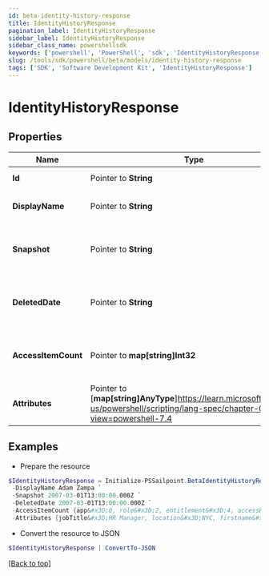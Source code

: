 ```yaml
---
id: beta-identity-history-response
title: IdentityHistoryResponse
pagination_label: IdentityHistoryResponse
sidebar_label: IdentityHistoryResponse
sidebar_class_name: powershellsdk
keywords: ['powershell', 'PowerShell', 'sdk', 'IdentityHistoryResponse'] 
slug: /tools/sdk/powershell/beta/models/identity-history-response
tags: ['SDK', 'Software Development Kit', 'IdentityHistoryResponse']
---
```



# IdentityHistoryResponse

## Properties

Name | Type | Description | Notes
------------ | ------------- | ------------- | -------------
**Id** |  Pointer to **String** | the identity ID | [optional] 
**DisplayName** |  Pointer to **String** | the display name of the identity | [optional] 
**Snapshot** |  Pointer to **String** | the date when the identity record was created | [optional] 
**DeletedDate** |  Pointer to **String** | the date when the identity was deleted | [optional] 
**AccessItemCount** |  Pointer to **map[string]Int32** | A map containing the count of each access item | [optional] 
**Attributes** |  Pointer to [**map[string]AnyType**]https://learn.microsoft.com/en-us/powershell/scripting/lang-spec/chapter-04?view=powershell-7.4 | A map containing the identity attributes | [optional] 

## Examples

- Prepare the resource
```powershell
$IdentityHistoryResponse = Initialize-PSSailpoint.BetaIdentityHistoryResponse  -Id bc693f07e7b645539626c25954c58554 `
 -DisplayName Adam Zampa `
 -Snapshot 2007-03-01T13:00:00.000Z `
 -DeletedDate 2007-03-01T13:00:00.000Z `
 -AccessItemCount {app&#x3D;0, role&#x3D;2, entitlement&#x3D;4, accessProfile&#x3D;3, account&#x3D;1} `
 -Attributes {jobTitle&#x3D;HR Manager, location&#x3D;NYC, firstname&#x3D;Adam, lastname&#x3D;Zampa, department&#x3D;HR}
```

- Convert the resource to JSON
```powershell
$IdentityHistoryResponse | ConvertTo-JSON
```


[[Back to top]](#) 


